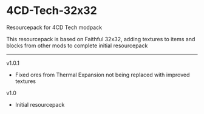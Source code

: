 # 4CD-Tech-32x32
Resourcepack for 4CD Tech modpack

This resourcepack is based on Faithful 32x32, adding textures to items and blocks from other mods to complete initial resourcepack

--------------------------------------------------------------------------------
v1.0.1

+ Fixed ores from Thermal Expansion not being replaced with improved textures

v1.0

+ Initial resourcepack
